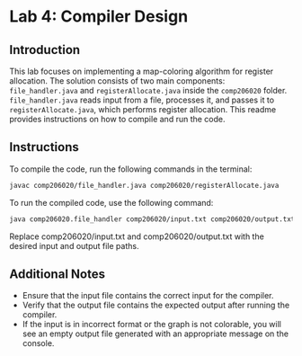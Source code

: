 # Lab 4: Compiler Design

## Introduction
This lab focuses on implementing a map-coloring algorithm for register allocation. The solution consists of two main components: `file_handler.java` and `registerAllocate.java` inside the `comp206020` folder. `file_handler.java` reads input from a file, processes it, and passes it to `registerAllocate.java`, which performs register allocation. This readme provides instructions on how to compile and run the code.

## Instructions
To compile the code, run the following commands in the terminal:

```bash
javac comp206020/file_handler.java comp206020/registerAllocate.java
```

To run the compiled code, use the following command:

```bash
java comp206020.file_handler comp206020/input.txt comp206020/output.txt
```
Replace comp206020/input.txt and comp206020/output.txt with the desired input and output file paths.

## Additional Notes
- Ensure that the input file contains the correct input for the compiler.
- Verify that the output file contains the expected output after running the compiler.
- If the input is in incorrect format or the graph is not colorable, you will see an empty output file generated with an appropriate message on the console.
